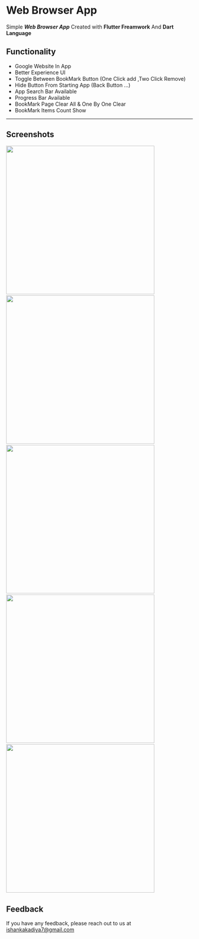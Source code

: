 # Web Browser App

Simple ***Web Browser App*** Created with **Flutter Freamwork** And **Dart Language**


## Functionality

- Google Website In App 
- Better Experience UI
- Toggle Between BookMark Button (One Click add ,Two Click Remove)
- Hide Button From Starting App (Back Button ...)
- App Search Bar Available
- Progress Bar Available
- BookMark Page Clear All & One By One Clear
- BookMark Items Count Show
--- 

## Screenshots 

<img src="https://user-images.githubusercontent.com/113764228/196772086-578f97a5-ff96-41d0-a144-6c471decb7f0.jpg" width="400"> &nbsp; 
<img src="https://user-images.githubusercontent.com/113764228/196772970-335166c2-001a-4bd3-95ec-431b5b620469.jpg" width="400"> &nbsp; 
<img src="https://user-images.githubusercontent.com/113764228/196772809-f28aec56-6657-453d-b5d6-f019bc7ad85e.jpg" width="400"> &nbsp; 
<img src="https://user-images.githubusercontent.com/113764228/196859341-46ac8f36-6bc2-4402-9100-a33f6acc9cd2.jpg" width="400"> &nbsp; 
<img src="https://user-images.githubusercontent.com/113764228/196772013-c43cc176-ecd4-4bfa-9870-9ea69f30a96d.jpg" width="400"> &nbsp; 


## Feedback

If you have any feedback, please reach out to us at ishankakadiya7@gmail.com

